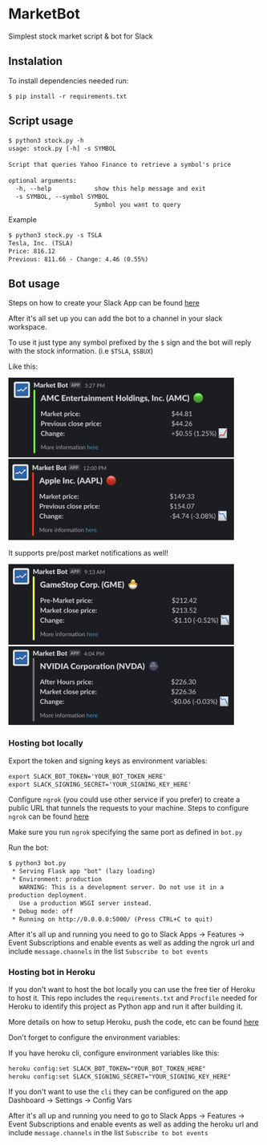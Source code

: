 # MarketBot
Simplest stock market script & bot for Slack

## Instalation

To install dependencies needed run:

```
$ pip install -r requirements.txt
```

## Script usage

```
$ python3 stock.py -h
usage: stock.py [-h] -s SYMBOL

Script that queries Yahoo Finance to retrieve a symbol's price

optional arguments:
  -h, --help            show this help message and exit
  -s SYMBOL, --symbol SYMBOL
                        Symbol you want to query
```

Example
```
$ python3 stock.py -s TSLA
Tesla, Inc. (TSLA)
Price: 816.12
Previous: 811.66 - Change: 4.46 (0.55%)
```

## Bot usage

Steps on how to create your Slack App can be found [here](https://github.com/slackapi/python-slack-sdk/blob/main/tutorial/01-creating-the-slack-app.md)

After it's all set up you can add the bot to a channel in your slack workspace.

To use it just type any symbol prefixed by the `$` sign and the bot will reply with the stock information. (i.e `$TSLA`, `$SBUX`)

Like this:

<img src="images/amc.png" width="450"/>
<img src="images/aapl.png" width="450"/>

It supports pre/post market notifications as well!

<img src="images/gme.png" width="450"/>
<img src="images/nvda.png" width="450"/>

### Hosting bot locally

Export the token and signing keys as environment variables:

```
export SLACK_BOT_TOKEN='YOUR_BOT_TOKEN_HERE'
export SLACK_SIGNING_SECRET='YOUR_SIGNING_KEY_HERE'

```
Configure `ngrok` (you could use other service if you prefer) to create a public URL that tunnels the requests to your machine. Steps to configure `ngrok` can be found [here](https://dashboard.ngrok.com/get-started/setup)

Make sure you run `ngrok` specifying the same port as defined in `bot.py`

Run the bot:

```
$ python3 bot.py 
 * Serving Flask app "bot" (lazy loading)
 * Environment: production
   WARNING: This is a development server. Do not use it in a production deployment.
   Use a production WSGI server instead.
 * Debug mode: off
 * Running on http://0.0.0.0:5000/ (Press CTRL+C to quit)
```

After it's all up and running you need to go to Slack Apps -> Features -> Event Subscriptions and enable events as well as adding the ngrok url and include `message.channels` in the list `Subscribe to bot events`

### Hosting bot in Heroku

If you don't want to host the bot locally you can use the free tier of Heroku to host it. This repo includes the `requirements.txt` and `Procfile` needed for Heroku to identify this project as Python app and run it after building it.

More details on how to setup Heroku, push the code, etc can be found [here](https://devcenter.heroku.com/articles/getting-started-with-python)

Don't forget to configure the environment variables:

If you have heroku cli, configure environment variables like this:
```
heroku config:set SLACK_BOT_TOKEN="YOUR_BOT_TOKEN_HERE"
heroku config:set SLACK_SIGNING_SECRET="YOUR_SIGNING_KEY_HERE"
```

If you don't want to use the `cli` they can be configured on the app Dashboard -> Settings -> Config Vars

After it's all up and running you need to go to Slack Apps -> Features -> Event Subscriptions and enable events as well as adding the heroku url and include `message.channels` in the list `Subscribe to bot events`
